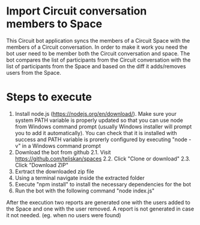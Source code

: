 # Import Circuit conversation members to Space

This Circuit bot application syncs the members of a Circuit Space with the members of a Circuit conversation. In order to make it work you need the bot user need to be member both the Circuit conversation and space. The bot compares the list of participants from the Circuit conversation with the list of participants from the Space and based on the diff it adds/removes users from the Space.

# Steps to execute
1. Install node.js (https://nodejs.org/en/download/). Make sure your system PATH variable is properly updated so that you can use node from Windows command prompt (usually Windows installer will prompt you to add it automatically). You can check that it is installed with success and PATH variable is prorerly configured by executing "node -v" in a Windows command prompt
2. Download the bot from github 
     2.1. Visit https://github.com/teliskan/spaces
     2.2. Click "Clone or download"
     2.3. Click "Download ZIP"
3. Exrtract the downloaded zip file
4. Using a terminal navigate inside the extracted folder
5. Execute "npm install" to install the necessary dependencies for the bot
6. Run the bot with the following command "node index.js"

After the execution two reports are generated one with the users added to the Space and one with the user removed. A report is not generated in case it not needed. (eg. when no users were found)
